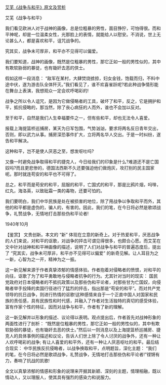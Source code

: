 [艾芜《战争与和平》原文及赏析](https://www.vrrw.net/wx/10215.html)

艾芜《战争与和平》

我们看见欧洲人对于战神的画像，总是位粗暴的男性，面目狰狞，可怕得很。而和平神呢，却是一位温柔女性，光那脸上的表情，就能给人以慰安。不消说，世上无论甚么人，都是喜欢和平，诅咒战争的。

究其实，战争未可厚非，和平亦不见得可以偏爱。

我们要知道，战神的画像，既然是位粗暴的男性，那它正如一般的男性似的，其中有欺软胁弱的暴徒，也有锄奸去恶的侠士。

假如这样一段消息： “敌军在某村，大肆焚烧掳掠，妇女金钱，饱载而归，不料中途中伏，遂为游击队全体歼灭。”我们看见了，谁不欢喜雀跃呢?若此种战争情形能在舞台上表演，我想观众一定会欢呼喝彩的!

战争之所以令人诅咒，是因为它做侵略者的工具，破坏了和平，反之，它是拥护和平，抵抗侵略的，那当然，除了丧心病狂的人而外，谁也不会加以反对。

至于和平，自然是我们人生幸福要件之一，但有些和平，却也无法令人喜爱。

报载上海提篮桥巡捕房，某天为日军包围，气势汹汹，要求将两名反日青年交出，否则，即以武力从事。捕房深恐事件扩大，立将两名华人交出。于是一时纠纷，遂告和平解决。

这种和平，岂不是使人厌恶之至，想发呕吐吗?

又像一时避免战争取得和平的捷克人，今日给我们的印象是什么?难道还不是亡国奴吗?而且更悲惨的，德国法西斯不久还要强迫他们做炮灰，攻打别的民主国家呢。那时就连苟安的和平也不可得了。

总之，和平而是苟安的和平，屈服的和平，亡国式的和平，那是比鸦片烟，吗啡，红丸，海洛英，以致砒霜一类的毒物，还要可怕的。

我们要明白，我们中华民族是处在被损害的地位，除了用战争以争取和平而外，其他的和平都是虚伪的，骗人的，有害的。因此，我们的笔，在今日将必然是歌颂战争，礼赞战争，无情地打击那些伪和平论者!

1940年10月



【鉴赏】 文贵创新。本文的 “新” 体现在立意的新奇上。对于热爱和平，厌恶战争的人们来说，对和平的讴歌，对战争的抨击可谓见得很多，也颇合心愿。而艾芜在文中针对战神和和平神画像的描述，说明了人们对战争与和平的普遍态度后，提出了 “究其实，战争未可厚非，和平亦不见得可以偏爱” 的新奇见解。让人耳目为之一新，心智为之一开，精神为之一振。

这一新见解来源于作者真挚浓郁的情感体验。作者抱着对侵略者的愤恨，对和平的向往，讴歌了为了和平勇敢地与侵略者抗争的行为。尤其针对当时的现实： 国民党政府对日本侵略者的不抵抗政策以及那些伪和平论者，对那些甘为亡国奴，向侵略者举手投降的卖国行径进行了猛烈的抨击，指出那是“苟安的和平”。而对共产党领导的抗日战争，则进行热情的讴歌!这种感情来自于一个正直中国人对国家和民族的责任感，具有民族性和时代感，并融入了作者对生活独特的真切的感受体验，富有作家个性的特征，因而对战争与和平，作者有了新的理解。

这一新见解并以形象的描述、议论得以表明。观点提出后，作者首先对战神形象的两面性进行了剖析： “既然是位粗暴的男性，那它正如一般的男性似的，其中有欺软胁弱的暴徒，也有锄奸去恶的侠士。”然后以一则消息以及上海提篮桥巡捕房、捷克人的具体事例的描述和议论，告诉人们世上除了令人讨厌的战争外，还有一种让人欢呼喝彩的战争; 有让人喜爱的和平外，还有一种让人厌恶呕吐的和平。最后结合现实： 中华民族反抗侵略者，以战争换取和平，点明题旨，深化主题： “我们的笔，在今日将必然是歌颂战争，礼赞战争，无情地打击那些伪和平论者!”铿锵有力，奏响了抗战的凯歌!

全文以真挚浓郁的情感和形象的说理来开掘其新颖、深刻的主题，情理相融，既以情动人，又以理服人，使其具有强烈的感染力和说服力。

